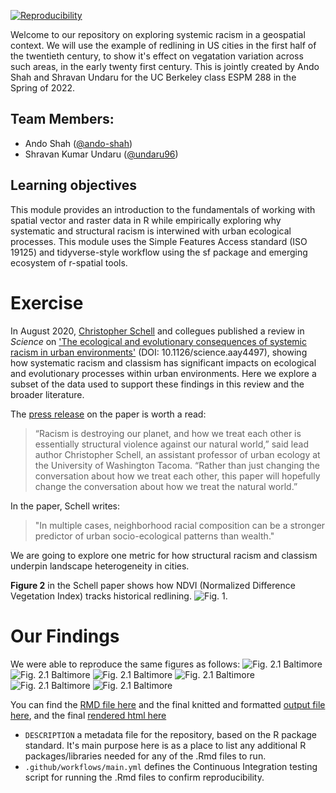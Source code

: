 
[![Reproducibility](https://github.com/espm-288/spatial-spatial_ando_shravan/actions/workflows/main.yml/badge.svg)](ttps://github.com/espm-288/spatial-spatial_ando_shravan/actions/workflows/main.yml)

Welcome to our repository on exploring systemic racism in a geospatial context. We will use the example of redlining in US cities in the first half of the twentieth century, to show it's effect on vegatation variation across such areas, in the early twenty first century. This is jointly created by Ando Shah and Shravan Undaru for the UC Berkeley class ESPM 288 in the Spring of 2022. 

## Team Members:

- Ando Shah ([@ando-shah](https://github.com/ando-shah/))
- Shravan Kumar Undaru ([@undaru96](https://github.com/undaru96))


## Learning objectives
This module provides an introduction to the fundamentals of working with spatial vector and raster data in R while empirically exploring why systematic and structural racism is interwined with urban ecological processes. This module uses the Simple Features Access standard (ISO 19125) and tidyverse-style workflow using the sf package and emerging ecosystem of r-spatial tools.

# Exercise 
In August 2020, [Christopher Schell](http://directory.tacoma.uw.edu/employee/cjschell) and collegues published a review in *Science* on ['The ecological and evolutionary consequences of systemic racism in urban environments'](https://science.sciencemag.org/content/early/2020/08/12/science.aay4497) (DOI: 10.1126/science.aay4497), showing how systematic racism and classism  has significant impacts on ecological and evolutionary processes within urban environments. Here we explore a subset of the data used to support these findings in this review and the broader literature.

The [press release](https://www.washington.edu/news/2020/08/13/systemic-racism-has-consequences-for-all-life-in-cities/) on the paper is worth a read:

> “Racism is destroying our planet, and how we treat each other is essentially structural violence against our natural world,” said lead author Christopher Schell, an assistant professor of urban ecology at the University of Washington Tacoma. “Rather than just changing the conversation about how we treat each other, this paper will hopefully change the conversation about how we treat the natural world.”

In the paper, Schell writes: 

 > "In multiple cases, neighborhood racial composition can be a stronger predictor of urban socio-ecological patterns than wealth."

We are going to explore one metric for how structural racism and classism underpin landscape heterogeneity in cities.

**Figure 2** in the Schell paper shows how NDVI (Normalized Difference Vegetation Index) tracks historical redlining.
![Fig. 1.](assignment/figures/fig2.png)  

# Our Findings
We were able to reproduce the same figures as follows:
![Fig. 2.1 Baltimore](assignment/spatial-assignment_files/figure-html/unnamed-chunk-5-1.png)
![Fig. 2.1 Baltimore](assignment/spatial-assignment_files/figure-html/unnamed-chunk-5-2.png)
![Fig. 2.1 Baltimore](assignment/spatial-assignment_files/figure-html/unnamed-chunk-5-3.png)
![Fig. 2.1 Baltimore](assignment/spatial-assignment_files/figure-html/unnamed-chunk-5-4.png)
![Fig. 2.1 Baltimore](assignment/spatial-assignment_files/figure-html/unnamed-chunk-5-5.png)
![Fig. 2.1 Baltimore](assignment/spatial-assignment_files/figure-html/unnamed-chunk-5-6.png)


You can find the [RMD file here](assignment/spatial-assignment.Rmd) and the final knitted and formatted [output file here](assignment/spatial-assignment.md), and the final [rendered html here](assignment/spatial-assignment.html)





- `DESCRIPTION` a metadata file for the repository, based on the R package standard. It's main purpose here is as a place to list any additional R packages/libraries needed for any of the .Rmd files to run.
- `.github/workflows/main.yml` defines the Continuous Integration testing script for running the .Rmd files to confirm reproducibility.




